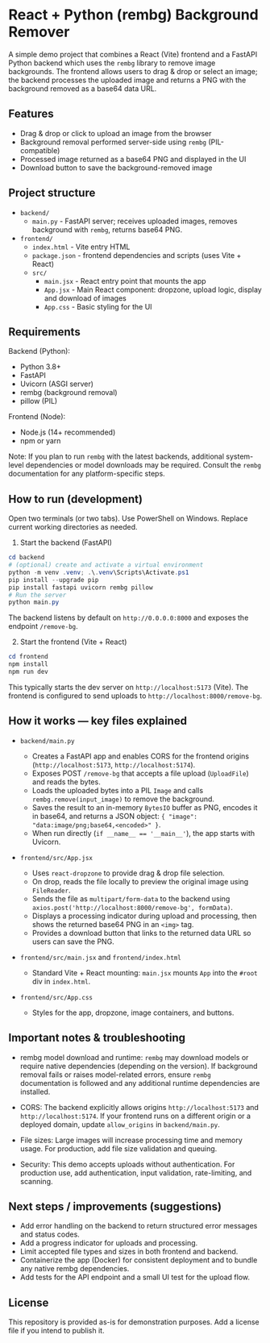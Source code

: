 # React + Python (rembg) Background Remover

A simple demo project that combines a React (Vite) frontend and a FastAPI Python backend which uses the `rembg` library to remove image backgrounds. The frontend allows users to drag & drop or select an image; the backend processes the uploaded image and returns a PNG with the background removed as a base64 data URL.

## Features

- Drag & drop or click to upload an image from the browser
- Background removal performed server-side using `rembg` (PIL-compatible)
- Processed image returned as a base64 PNG and displayed in the UI
- Download button to save the background-removed image

## Project structure

- `backend/`
  - `main.py` - FastAPI server; receives uploaded images, removes background with `rembg`, returns base64 PNG.
- `frontend/`
  - `index.html` - Vite entry HTML
  - `package.json` - frontend dependencies and scripts (uses Vite + React)
  - `src/`
    - `main.jsx` - React entry point that mounts the app
    - `App.jsx` - Main React component: dropzone, upload logic, display and download of images
    - `App.css` - Basic styling for the UI

## Requirements

Backend (Python):

- Python 3.8+
- FastAPI
- Uvicorn (ASGI server)
- rembg (background removal)
- pillow (PIL)

Frontend (Node):

- Node.js (14+ recommended)
- npm or yarn

Note: If you plan to run `rembg` with the latest backends, additional system-level dependencies or model downloads may be required. Consult the `rembg` documentation for any platform-specific steps.

## How to run (development)

Open two terminals (or two tabs). Use PowerShell on Windows. Replace current working directories as needed.

1) Start the backend (FastAPI)

```powershell
cd backend
# (optional) create and activate a virtual environment
python -m venv .venv; .\.venv\Scripts\Activate.ps1
pip install --upgrade pip
pip install fastapi uvicorn rembg pillow
# Run the server
python main.py
```

The backend listens by default on `http://0.0.0.0:8000` and exposes the endpoint `/remove-bg`.

2) Start the frontend (Vite + React)

```powershell
cd frontend
npm install
npm run dev
```

This typically starts the dev server on `http://localhost:5173` (Vite). The frontend is configured to send uploads to `http://localhost:8000/remove-bg`.

## How it works — key files explained

- `backend/main.py`
  - Creates a FastAPI app and enables CORS for the frontend origins (`http://localhost:5173`, `http://localhost:5174`).
  - Exposes POST `/remove-bg` that accepts a file upload (`UploadFile`) and reads the bytes.
  - Loads the uploaded bytes into a PIL `Image` and calls `rembg.remove(input_image)` to remove the background.
  - Saves the result to an in-memory `BytesIO` buffer as PNG, encodes it in base64, and returns a JSON object: `{ "image": "data:image/png;base64,<encoded>" }`.
  - When run directly (`if __name__ == '__main__'`), the app starts with Uvicorn.

- `frontend/src/App.jsx`
  - Uses `react-dropzone` to provide drag & drop file selection.
  - On drop, reads the file locally to preview the original image using `FileReader`.
  - Sends the file as `multipart/form-data` to the backend using `axios.post('http://localhost:8000/remove-bg', formData)`.
  - Displays a processing indicator during upload and processing, then shows the returned base64 PNG in an `<img>` tag.
  - Provides a download button that links to the returned data URL so users can save the PNG.

- `frontend/src/main.jsx` and `frontend/index.html`
  - Standard Vite + React mounting: `main.jsx` mounts `App` into the `#root` div in `index.html`.

- `frontend/src/App.css`
  - Styles for the app, dropzone, image containers, and buttons.

## Important notes & troubleshooting

- rembg model download and runtime: `rembg` may download models or require native dependencies (depending on the version). If background removal fails or raises model-related errors, ensure `rembg` documentation is followed and any additional runtime dependencies are installed.

- CORS: The backend explicitly allows origins `http://localhost:5173` and `http://localhost:5174`. If your frontend runs on a different origin or a deployed domain, update `allow_origins` in `backend/main.py`.

- File sizes: Large images will increase processing time and memory usage. For production, add file size validation and queuing.

- Security: This demo accepts uploads without authentication. For production use, add authentication, input validation, rate-limiting, and scanning.

## Next steps / improvements (suggestions)

- Add error handling on the backend to return structured error messages and status codes.
- Add a progress indicator for uploads and processing.
- Limit accepted file types and sizes in both frontend and backend.
- Containerize the app (Docker) for consistent deployment and to bundle any native rembg dependencies.
- Add tests for the API endpoint and a small UI test for the upload flow.

## License

This repository is provided as-is for demonstration purposes. Add a license file if you intend to publish it.
